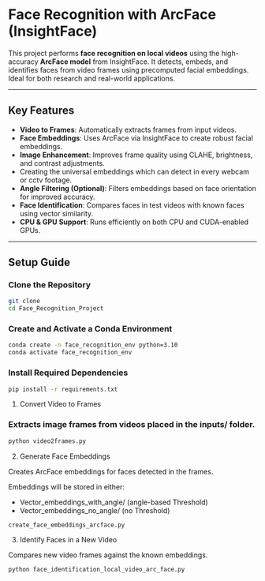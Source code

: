 # Face Recognition with ArcFace (InsightFace)

This project performs **face recognition on local videos** using the high-accuracy **ArcFace model** from InsightFace. It detects, embeds, and identifies faces from video frames using precomputed facial embeddings. Ideal for both research and real-world applications.

---

## Key Features

- **Video to Frames**: Automatically extracts frames from input videos.
- **Face Embeddings**: Uses ArcFace via InsightFace to create robust facial embeddings.
- **Image Enhancement**: Improves frame quality using CLAHE, brightness, and contrast adjustments.
- Creating the universal embeddings which can detect in every webcam or cctv footage.
- **Angle Filtering (Optional)**: Filters embeddings based on face orientation for improved accuracy.
- **Face Identification**: Compares faces in test videos with known faces using vector similarity.
- **CPU & GPU Support**: Runs efficiently on both CPU and CUDA-enabled GPUs.

---

##  Setup Guide

### Clone the Repository

```bash
git clone 
cd Face_Recognition_Project
```

### Create and Activate a Conda Environment

```bash
conda create -n face_recognition_env python=3.10
conda activate face_recognition_env
```

### Install Required Dependencies

```bash
pip install -r requirements.txt
```

 1. Convert Video to Frames

### Extracts image frames from videos placed in the inputs/ folder.
```bash
python video2frames.py
```

 2. Generate Face Embeddings

Creates ArcFace embeddings for faces detected in the frames.

Embeddings will be stored in either:

- Vector_embeddings_with_angle/ (angle-based Threshold)
- Vector_embeddings_no_angle/ (no Threshold)
```bash
create_face_embeddings_arcface.py
```

 3. Identify Faces in a New Video

Compares new video frames against the known embeddings.
```bash
python face_identification_local_video_arc_face.py
```


